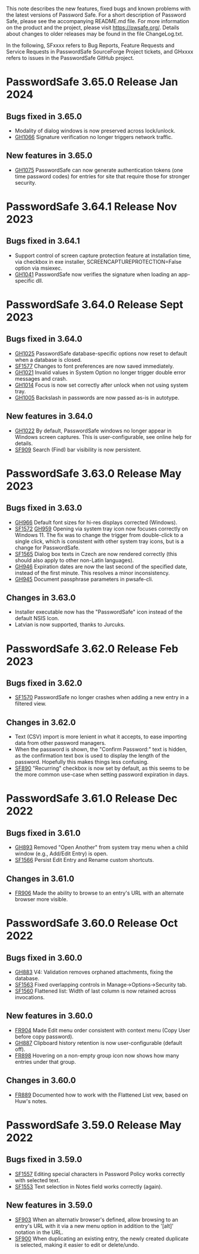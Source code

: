 This note describes the new features, fixed bugs and known problems with the latest versions of Password Safe. For a short description of
Password Safe, please see the accompanying README.md file. For more information on the product and the project, please visit
https://pwsafe.org/. Details about changes to older releases may be found in the file ChangeLog.txt.

In the following, SFxxxx refers to Bug Reports, Feature Requests and Service Requests in PasswordSafe SourceForge Project tickets, and GHxxxx refers to issues in the PasswordSafe GitHub project.

PasswordSafe 3.65.0 Release Jan 2024
====================================

Bugs fixed in 3.65.0
--------------------

* Modality of dialog windows is now preserved across lock/unlock.
* [GH1066](https://github.com/pwsafe/pwsafe/issues/1066) Signature verification no longer triggers network traffic.


New features in 3.65.0
----------------------
* [GH1075](https://github.com/pwsafe/pwsafe/issues/1075) PasswordSafe can now generate authentication tokens (one time password codes) for entries for site that require those for stronger security.


PasswordSafe 3.64.1 Release Nov 2023
====================================

Bugs fixed in 3.64.1
--------------------

* Support control of screen capture protection feature at installation time, via checkbox in exe installer, SCREENCAPTUREPROTECTION=False option via msiexec.
* [GH1041](https://github.com/pwsafe/pwsafe/issues/1041) PasswordSafe now verifies the signature when loading an app-specific dll.


PasswordSafe 3.64.0 Release Sept 2023
=====================================

Bugs fixed in 3.64.0
--------------------

* [GH1025](https://github.com/pwsafe/pwsafe/issues/1025) PasswordSafe database-specific options now reset to default when a database is closed.
* [SF1577](https://sourceforge.net/p/passwordsafe/bugs/1577/) Changes to font preferences are now saved immediately.
* [GH1021](https://github.com/pwsafe/pwsafe/issues/1021) Invalid values in System Option no longer trigger double error messages and crash.
* [GH1014](https://github.com/pwsafe/pwsafe/issues/1014) Focus is now set correctly after unlock when not using system tray.
* [GH1005](https://github.com/pwsafe/pwsafe/issues/1005) Backslash in passwords are now passed as-is in autotype.

New features in 3.64.0
----------------------
* [GH1022](https://github.com/pwsafe/pwsafe/issues/1022) By default, PasswordSafe windows no longer appear in Windows screen captures. This is user-configurable, see online help for details.
* [SF909](https://sourceforge.net/p/passwordsafe/feature-requests/909/) Search (Find) bar visibility is now persistent.

PasswordSafe 3.63.0 Release May 2023
====================================

Bugs fixed in 3.63.0
--------------------
* [GH966](https://github.com/pwsafe/pwsafe/issues/966) Default font sizes for hi-res displays corrected (Windows).
* [SF1572](https://sourceforge.net/p/passwordsafe/bugs/1572/) [GH959](https://github.com/pwsafe/pwsafe/issues/959) Opening via system tray icon now focuses correctly on Windows 11. The fix was to change the trigger from double-click to a single click, which is consistent with other system tray icons, but is a change for PasswordSafe.
* [SF1565](https://sourceforge.net/p/passwordsafe/bugs/1565/) Dialog box texts in Czech are now rendered correctly (this should also apply to other non-Latin languages).
* [GH946](https://github.com/pwsafe/pwsafe/issues/946) Expiration dates are now the last second of the specified date, instead of the first minute. This resolves a minor inconsistency.
* [GH945](https://github.com/pwsafe/pwsafe/issues/945) Document passphrase parameters in pwsafe-cli.

Changes in 3.63.0
-----------------
* Installer executable now has the "PasswordSafe" icon instead of the default NSIS Icon.
* Latvian is now supported, thanks to Jurcuks.

PasswordSafe 3.62.0 Release Feb 2023
====================================

Bugs fixed in 3.62.0
--------------------
* [SF1570](https://sourceforge.net/p/passwordsafe/bugs/1570/) PasswordSafe no longer crashes when adding a new entry in a filtered view.

Changes in 3.62.0
-----------------
* Text (CSV) import is more lenient in what it accepts, to ease importing data from other password managers.
* When the password is shown, the "Confirm Password:" text is hidden, as the confirmation text
box is used to display the length of the password. Hopefully this makes things less confusing.
* [SF890](https://sourceforge.net/p/passwordsafe/feature-requests/890/) "Recurring" checkbox is now set by default, as this seems to be the more common use-case when setting password expiration in days.

PasswordSafe 3.61.0 Release Dec 2022
====================================

Bugs fixed in 3.61.0
--------------------
* [GH893](https://github.com/pwsafe/pwsafe/issues/893) Removed "Open Another" from system tray menu when a child window (e.g., Add/Edit Entry) is open.
* [SF1566](https://sourceforge.net/p/passwordsafe/bugs/1566/)  Persist Edit Entry and Rename custom shortcuts.

Changes in 3.61.0
-----------------
* [FR906](https://sourceforge.net/p/passwordsafe/feature-requests/906/) Made the ability to browse to an entry's URL with an alternate browser more visible.

PasswordSafe 3.60.0 Release Oct 2022
====================================

Bugs fixed in 3.60.0
--------------------
* [GH883](https://github.com/pwsafe/pwsafe/issues/883) V4: Validation removes orphaned attachments, fixing the database.
* [SF1563](https://sourceforge.net/p/passwordsafe/bugs/1563/) Fixed overlapping controls in Manage->Options->Security tab.
* [SF1560](https://sourceforge.net/p/passwordsafe/bugs/1560/) Flattened list: Width of last column is now retained across invocations.

New features in 3.60.0
----------------------
* [FR904](https://sourceforge.net/p/passwordsafe/feature-requests/904/) Made Edit menu order consistent with context menu (Copy User before copy password).
* [GH887](https://github.com/pwsafe/pwsafe/issues/887) Clipboard history retention is now user-configurable (default off).
* [FR898](https://sourceforge.net/p/passwordsafe/feature-requests/898/) Hovering on a non-empty group icon now shows how many entries under that group.

Changes in 3.60.0
-----------------
* [FR889](https://sourceforge.net/p/passwordsafe/feature-requests/889/) Documented how to work with the Flattened List vew, based on Huw's notes.

PasswordSafe 3.59.0 Release May 2022
====================================

Bugs fixed in 3.59.0
--------------------
* [SF1557](https://sourceforge.net/p/passwordsafe/bugs/1557/) Editing special characters in Password Policy works correctly with selected text.
* [SF1553](https://sourceforge.net/p/passwordsafe/bugs/1553/) Text selection in Notes field works correctly (again).

New features in 3.59.0
----------------------
* [SF903](https://sourceforge.net/p/passwordsafe/feature-requests/903/) When an alternativ browser's defined, allow browsing to an entry's URL with it via a new menu option
in addition to the '[alt]' notation in the URL.
* [SF900](https://sourceforge.net/p/passwordsafe/feature-requests/900/) When duplicating an existing entry, the newly created duplicate is selected, making it easier to edit or delete/undo.

